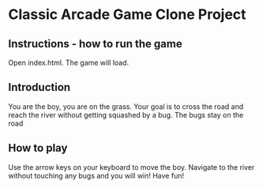 # Classic Arcade Game Clone Project

## Instructions - how to run the game

Open index.html. The game will load.

## Introduction

You are the boy, you are on the grass. Your goal is to cross the road and reach the river without getting squashed by a bug. The bugs stay on the road

## How to play

Use the arrow keys on your keyboard to move the boy. Navigate to the river without touching any bugs and you will win!
Have fun!



